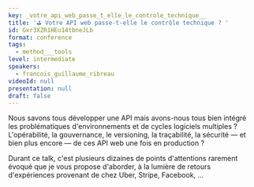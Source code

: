 ```yaml
---
key: _votre_api_web_passe_t_elle_le_controle_technique__
title: '⛳️ Votre API web passe-t-elle le contrôle technique ? '
id: Gxr3XZR1HEu14tbneJLb
format: conference
tags:
  - method___tools
level: intermediate
speakers:
  - francois_guillaume_ribreau
videoId: null
presentation: null
draft: false
---
```

Nous savons tous développer une API mais avons-nous tous bien intégré les problématiques d'environnements et de cycles logiciels multiples ? L'opérabilité, la gouvernance, le versioning, la traçabilité, la sécurité — et bien plus encore — de ces API web une fois en production ?

Durant ce talk, c'est plusieurs dizaines de points d'attentions rarement évoqué que je vous propose d'aborder, à la lumière de retours d'expériences provenant de chez Uber, Stripe, Facebook, ...